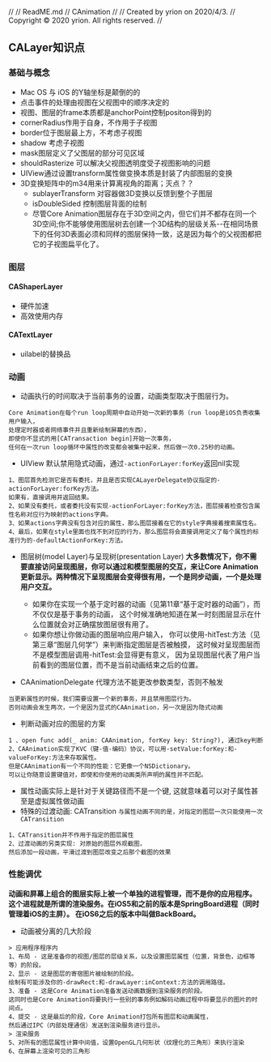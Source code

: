 //
//  ReadME.md
//  CAnimation
//
//  Created by yrion on 2020/4/3.
//  Copyright © 2020 yrion. All rights reserved.
//

## CALayer知识点

### 基础与概念
- Mac OS 与 iOS 的Y轴坐标是颠倒的的
- 点击事件的处理由视图在父视图中的顺序决定的
- 视图、图层的frame本质都是anchorPoint控制positon得到的
- cornerRadius作用于自身，不作用于子视图
- border位于图层最上方，不考虑子视图
- shadow 考虑子视图
- mask图层定义了父图层的部分可见区域
- shouldRasterize 可以解决父视图透明度受子视图影响的问题
- UIView通过设置transform属性做变换本质是封装了内部图层的变换
- 3D变换矩阵中的m34用来计算离视角的距离；灭点？？
    - sublayerTransform 对容器做3D变换以反馈到整个子图层
    - isDoubleSided 控制图层背面的绘制
    - 尽管Core Animation图层存在于3D空间之内，但它们并不都存在同一个3D空间;你不能够使用图层树去创建一个3D结构的层级关系--在相同场景下的任何3D表面必须和同样的图层保持一致，这是因为每个的父视图都把它的子视图扁平化了。
    
### 图层
#### CAShaperLayer
- 硬件加速
- 高效使用内存

#### CATextLayer
- uilabel的替换品
    
### 动画
- 动画执行的时间取决于当前事务的设置，动画类型取决于图层行为。
```
Core Animation在每个run loop周期中自动开始一次新的事务（run loop是iOS负责收集用户输入，
处理定时器或者网络事件并且重新绘制屏幕的东西），
即使你不显式的用[CATransaction begin]开始一次事务，
任何在一次run loop循环中属性的改变都会被集中起来，然后做一次0.25秒的动画。
```
- UIView 默认禁用隐式动画，通过`-actionForLayer:forKey`返回nil实现
```
1、图层首先检测它是否有委托，并且是否实现CALayerDelegate协议指定的-actionForLayer:forKey方法。
如果有，直接调用并返回结果。
2、如果没有委托，或者委托没有实现-actionForLayer:forKey方法，图层接着检查包含属性名称对应行为映射的actions字典。
3、如果actions字典没有包含对应的属性，那么图层接着在它的style字典接着搜索属性名。
4、最后，如果在style里面也找不到对应的行为，那么图层将会直接调用定义了每个属性的标准行为的-defaultActionForKey:方法。
```
- 图层树(model Layer)与呈现树(presentation Layer)
**大多数情况下，你不需要直接访问呈现图层，你可以通过和模型图层的交互，来让Core Animation更新显示。两种情况下呈现图层会变得很有用，一个是同步动画，一个是处理用户交互。**
    - 如果你在实现一个基于定时器的动画（见第11章“基于定时器的动画”），而不仅仅是基于事务的动画，
    这个时候准确地知道在某一时刻图层显示在什么位置就会对正确摆放图层很有用了。
    - 如果你想让你做动画的图层响应用户输入，
    你可以使用-hitTest:方法（见第三章“图层几何学”）来判断指定图层是否被触摸，
    这时候对呈现图层而不是模型图层调用-hitTest:会显得更有意义，
    因为呈现图层代表了用户当前看到的图层位置，而不是当前动画结束之后的位置。

- CAAnimationDelegate 代理方法不能更改参数类型，否则不触发
```
当更新属性的时候，我们需要设置一个新的事务，并且禁用图层行为。
否则动画会发生两次，一个是因为显式的CAAnimation，另一次是因为隐式动画
```
- 判断动画对应的图层的方案
```
1 、open func add(_ anim: CAAnimation, forKey key: String?), 通过key判断
2、CAAnimation实现了KVC（键-值-编码）协议，可以用-setValue:forKey:和-valueForKey:方法来存取属性。
但是CAAnimation有一个不同的性能：它更像一个NSDictionary。
可以让你随意设置键值对，即使和你使用的动画类所声明的属性并不匹配。
```
- 属性动画实际上是针对于关键路径而不是一个键, 这就意味着可以对子属性甚至是虚拟属性做动画
- 特殊的过渡动画: CATransition `与属性动画不同的是，对指定的图层一次只能使用一次CATransition`
```
1、CATransition并不作用于指定的图层属性
2、过渡动画的另类实现: 对原始的图层外观截图，
然后添加一段动画，平滑过渡到图层改变之后那个截图的效果
```

### 性能调优
**动画和屏幕上组合的图层实际上被一个单独的进程管理，而不是你的应用程序。
这个进程就是所谓的渲染服务。在iOS5和之前的版本是SpringBoard进程（同时管理着iOS的主屏）。
在iOS6之后的版本中叫做BackBoard。**

- 动画被分离的几大阶段
```
> 应用程序程序内
1、布局 - 这是准备你的视图/图层的层级关系，以及设置图层属性（位置，背景色，边框等等）的阶段。
2、显示 - 这是图层的寄宿图片被绘制的阶段。
绘制有可能涉及你的-drawRect:和-drawLayer:inContext:方法的调用路径。
3、准备 - 这是Core Animation准备发送动画数据到渲染服务的阶段。
这同时也是Core Animation将要执行一些别的事务例如解码动画过程中将要显示的图片的时间点。
4、提交 - 这是最后的阶段，Core Animation打包所有图层和动画属性，
然后通过IPC（内部处理通信）发送到渲染服务进行显示。
> 渲染服务
5、对所有的图层属性计算中间值，设置OpenGL几何形状（纹理化的三角形）来执行渲染
6、在屏幕上渲染可见的三角形
```




    

